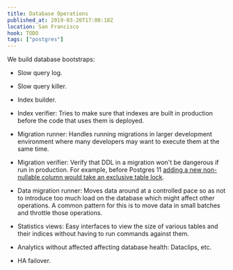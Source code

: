 ```yaml
---
title: Database Operations
published_at: 2019-03-26T17:00:18Z
location: San Francisco
hook: TODO
tags: ["postgres"]
---
```


We build database bootstraps:

* Slow query log.
* Slow query killer.
* Index builder.
* Index verifier: Tries to make sure that indexes are built
  in production before the code that uses them is deployed.
* Migration runner: Handles running migrations in larger
  development environment where many developers may want to
  execute them at the same time.
* Migration verifier: Verify that DDL in a migration won't
  be dangerous if run in production. For example, before
  Postgres 11 [adding a new non-nullable column would take
  an exclusive table lock](/postgres-default).
* Data migration runner: Moves data around at a controlled
  pace so as not to introduce too much load on the database
  which might affect other operations. A common pattern for
  this is to move data in small batches and throttle those
  operations.
* Statistics views: Easy interfaces to view the size of
  various tables and their indices without having to run
  commands against them.
* Analytics without affected affecting database health:
  Dataclips, etc.

* HA failover.
